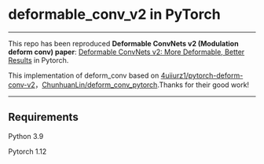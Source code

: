 # deformable_conv_v2 in PyTorch

---



This repo has been reproduced **Deformable ConvNets v2 (Modulation deform conv) paper**: [Deformable ConvNets v2: More Deformable, Better Results](https://arxiv.org/pdf/1811.11168) in Pytorch.

This implementation of deform_conv based on [4uiiurz1/pytorch-deform-conv-v2](https://github.com/4uiiurz1/pytorch-deform-conv-v2)，[ChunhuanLin/deform_conv_pytorch](https://github.com/ChunhuanLin/deform_conv_pytorch).Thanks for their good work!

---

## Requirements

Python 3.9

Pytorch 1.12

